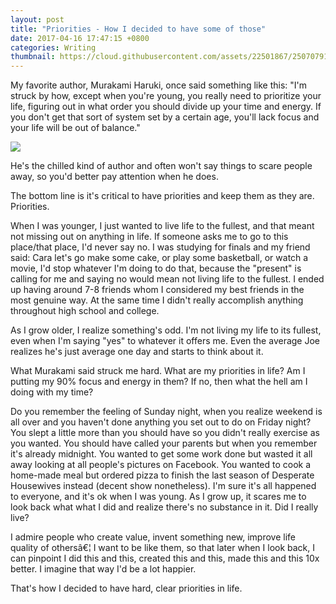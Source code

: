 ```yaml
---
layout: post
title: "Priorities - How I decided to have some of those"
date: 2017-04-16 17:47:15 +0800
categories: Writing
thumbnail: https://cloud.githubusercontent.com/assets/22501867/25070791/39e55e60-22da-11e7-95d1-c66168e5ac9a.jpeg
---
```


My favorite author, Murakami Haruki, once said something like this:
"I'm struck by how, except when you're young, you really need to prioritize your life, figuring out in what order you should divide up your time and energy. If you don't get that sort of system set by a certain age, you'll lack focus and your life will be out of balance."

![](https://cloud.githubusercontent.com/assets/22501867/25070791/39e55e60-22da-11e7-95d1-c66168e5ac9a.jpeg)

He's the chilled kind of author and often won't say things to scare people away, so you'd better pay attention when he does.

The bottom line is it's critical to have priorities and keep them as they are. Priorities.

When I was younger, I just wanted to live life to the fullest, and that meant not missing out on anything in life. If someone asks me to go to this place/that place, I'd never say no. I was studying for finals and my friend said: Cara let's go make some cake, or play some basketball, or watch a movie, I'd stop whatever I'm doing to do that, because the "present" is calling for me and saying no would mean not living life to the fullest. I ended up having around 7-8 friends whom I considered my best friends in the most genuine way. At the same time I didn't really accomplish anything throughout high school and college.

As I grow older, I realize something's odd. I'm not living my life to its fullest, even when I'm saying "yes" to whatever it offers me. Even the average Joe realizes he's just average one day and starts to think about it.

What Murakami said struck me hard. What are my priorities in life? Am I putting my 90% focus and energy in them? If no, then what the hell am I doing with my time?

Do you remember the feeling of Sunday night, when you realize weekend is all over and you haven't done anything you set out to do on Friday night? You slept a little more than you should have so you didn't really exercise as you wanted. You should have called your parents but when you remember it's already midnight. You wanted to get some work done but wasted it all away looking at all people's pictures on Facebook. You wanted to cook a home-made meal but ordered pizza to finish the last season of Desperate Housewives instead (decent show nonetheless). I'm sure it's all happened to everyone, and it's ok when I was young. As I grow up, it scares me to look back what what I did and realize there's no substance in it. Did I really live?

I admire people who create value, invent something new, improve life quality of othersâ€¦ I want to be like them, so that later when I look back, I can pinpoint I did this and this, created this and this, made this and this 10x better. I imagine that way I'd be a lot happier.

That's how I decided to have hard, clear priorities in life.
